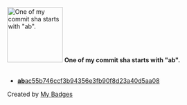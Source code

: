<img src="https://github.com/my-badges/my-badges/blob/master/src/all-badges/abc-commit/ab-commit.png?raw=true" alt="One of my commit sha starts with &quot;ab&quot;." title="One of my commit sha starts with &quot;ab&quot;." width="128">
<strong>One of my commit sha starts with &quot;ab&quot;.</strong>
<br><br>

- <a href="https://github.com/ponsfrilus/rapport-de-stage/commit/abac55b746ccf3b94356e3fb90f8d23a40d5aa08"><strong>ab</strong>ac55b746ccf3b94356e3fb90f8d23a40d5aa08</a>


Created by <a href="https://github.com/my-badges/my-badges">My Badges</a>